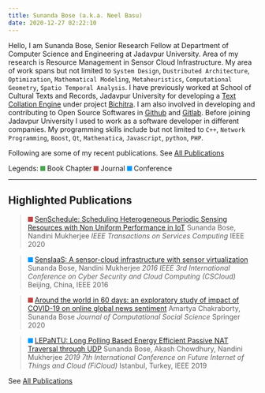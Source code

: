 ```yaml
---
title: Sunanda Bose (a.k.a. Neel Basu)
date: 2020-12-27 02:22:10
---
```


Hello, I am Sunanda Bose, Senior Research Fellow at Department of Computer Science and Engineering at Jadavpur University. Area of my research is Resource Management in Sensor Cloud Infrastructure. My area of work spans but not limited to `System Design`, `Dustributed Architecture`, `Optimization`, `Mathematical Modeling`, `Metaheuristics`, `Computational Geometry`, `Spatio Temporal Analysis`. I have previously worked at School of Cultural Texts and Records, Jadavpur University for developing a [Text Collation Engine](http://bichitra.jdvu.ac.in/bibliography/bengali_fiction_table.php) under project [Bichitra](http://bichitra.jdvu.ac.in/index.php). I am also involved in developing and contributing to Open Source Softwares in [Github](http://github.com/neel) and [Gitlab](http://gitlab.com/neel.basu). Before joining Jadavpur University I used to work as a software developer in different companies. My programming skills include but not limited to `C++`, `Network Programming`, `Boost`, `Qt`, `Mathenatica`, `Javascript`, `python`, `PHP`.

Following are some of my recent publications. See [All Publications](/publications)


Legends: <svg width="10" height="10"> <rect width="10" height="10" style="fill:rgb(75,165,80);" /> </svg> Book Chapter <svg width="10" height="10"> <rect width="10" height="10" style="fill:rgb(191,68,68);" /> </svg> Journal <svg width="10" height="10"> <rect width="10" height="10" style="fill:rgb(1,153,255);" /> </svg> Conference
___

## Highlighted Publications

> <svg width="10" height="10"> <rect width="10" height="10" style="fill:rgb(191,68,68);" /> </svg> [SenSchedule: Scheduling Heterogeneous Periodic Sensing Resources with Non Uniform Performance in IoT](https://ieeexplore.ieee.org/abstract/document/9187904/)
Sunanda Bose, Nandini Mukherjee
*IEEE Transactions on Services Computing* 
IEEE 2020

> <svg width="10" height="10"> <rect width="10" height="10" style="fill:rgb(1,153,255);" /> </svg> [SensIaaS: A sensor-cloud infrastructure with sensor virtualization](https://ieeexplore.ieee.org/abstract/document/7545924/)
Sunanda Bose, Nandini Mukherjee
*2016 IEEE 3rd International Conference on Cyber Security and Cloud Computing (CSCloud)* 
Beijing, China, IEEE 2016

> <svg width="10" height="10"> <rect width="10" height="10" style="fill:rgb(191,68,68);" /> </svg> [Around the world in 60 days: an exploratory study of impact of COVID-19 on online global news sentiment](https://link.springer.com/article/10.1007/s42001-020-00088-3)
Amartya Chakraborty, Sunanda Bose
*Journal of Computational Social Science* 
Springer 2020

> <svg width="10" height="10"> <rect width="10" height="10" style="fill:rgb(1,153,255);" /> </svg>  [LEPaNTU: Long Polling Based Energy Efficient Passive NAT Traversal through UDP](https://ieeexplore.ieee.org/abstract/document/8972797/)
Sunanda Bose, Akash Chowdhury, Nandini Mukherjee
*2019 7th International Conference on Future Internet of Things and Cloud (FiCloud)* 
Istanbul, Turkey, IEEE 2019

See [All Publications](/publications)